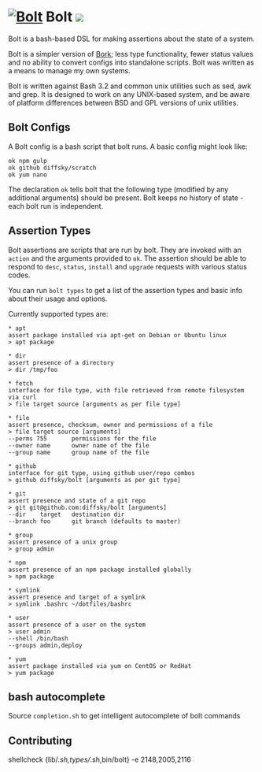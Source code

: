 # [![Bolt](https://raw.githubusercontent.com/diffsky/bolt/master/assets/bolt-64.png)](https://github.com/diffsky/bolt) Bolt [![](https://travis-ci.org/diffsky/bolt.svg)](https://travis-ci.org/diffsky/bolt)

Bolt is a bash-based DSL for making assertions about the state of a system.

Bolt is a simpler version of [Bork](https://github.com/mattly/bork); less type functionality, fewer status values and no ability to convert configs into standalone scripts. Bolt was written as a means to manage my own systems.

Bolt is written against Bash 3.2 and common unix utilities such as sed, awk and grep. It is designed to work on any UNIX-based system, and be aware of platform differences between BSD and GPL versions of unix utilities.


## Bolt Configs

A Bolt config is a bash script that bolt runs. A basic config might look like:

```
ok npm gulp
ok github diffsky/scratch
ok yum nano
```

The declaration `ok` tells bolt that the following type (modified by any additional arguments) should be present. Bolt keeps no history of state - each bolt run is independent.


## Assertion Types

Bolt assertions are scripts that are run by bolt. They are invoked with an `action` and the arguments provided to `ok`. The assertion should be able to respond to `desc`, `status`, `install` and `upgrade` requests with various status codes.

You can run `bolt types` to get a list of the assertion types and basic info about their usage and options.

Currently supported types are:

```
* apt
assert package installed via apt-get on Debian or Ubuntu linux
> apt package

* dir
assert presence of a directory
> dir /tmp/foo

* fetch
interface for file type, with file retrieved from remote filesystem via curl
> file target source [arguments as per file type]

* file
assert presence, checksum, owner and permissions of a file
> file target source [arguments]
--perms 755       permissions for the file
--owner name      owner name of the file
--group name      group name of the file

* github
interface for git type, using github user/repo combos
> github diffsky/bolt [arguments as per git type]

* git
assert presence and state of a git repo
> git git@github.com:diffsky/bolt [arguments]
--dir    target   destination dir
--branch foo      git branch (defaults to master)

* group
assert presence of a unix group
> group admin

* npm
assert presence of an npm package installed globally
> npm package

* symlink
assert presence and target of a symlink
> symlink .bashrc ~/dotfiles/bashrc

* user
assert presence of a user on the system
> user admin
--shell /bin/bash
--groups admin,deploy

* yum
assert package installed via yum on CentOS or RedHat
> yum package
```

## bash autocomplete

Source `completion.sh` to get intelligent autocomplete of bolt commands

## Contributing

shellcheck {lib/*.sh,types/*.sh,bin/bolt} -e 2148,2005,2116
